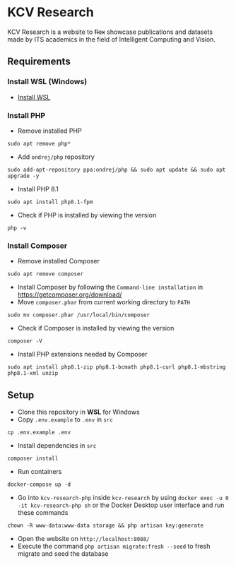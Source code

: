 # KCV Research
KCV Research is a website to ~~flex~~ showcase publications and datasets made by ITS academics in the field of Intelligent Computing and Vision.

## Requirements

### Install WSL (Windows)
* [Install WSL](https://docs.microsoft.com/en-us/windows/wsl/install)

### Install PHP
* Remove installed PHP
```
sudo apt remove php*
```
* Add `ondrej/php` repository
```
sudo add-apt-repository ppa:ondrej/php && sudo apt update && sudo apt upgrade -y
```
* Install PHP 8.1
```
sudo apt install php8.1-fpm
```
* Check if PHP is installed by viewing the version
```
php -v
```

### Install Composer
* Remove installed Composer
```
sudo apt remove composer
```
* Install Composer by following the `Command-line installation` in https://getcomposer.org/download/
* Move `composer.phar` from current working directory to `PATH`
```
sudo mv composer.phar /usr/local/bin/composer
```
* Check if Composer is installed by viewing the version
```
composer -V
```
* Install PHP extensions needed by Composer
```
sudo apt install php8.1-zip php8.1-bcmath php8.1-curl php8.1-mbstring php8.1-xml unzip
```

## Setup
* Clone this repository in **WSL** for Windows
* Copy `.env.example` to `.env` in `src`
```
cp .env.example .env
```
* Install dependencies in `src`
```
composer install
```
* Run containers
```
docker-compose up -d
```
* Go into `kcv-research-php` inside `kcv-research` by using `docker exec -u 0 -it kcv-research-php sh` or the Docker Desktop user interface and run these commands
```
chown -R www-data:www-data storage && php artisan key:generate
```
* Open the website on `http://localhost:8088/`
* Execute the command `php artisan migrate:fresh --seed` to fresh migrate and seed the database
